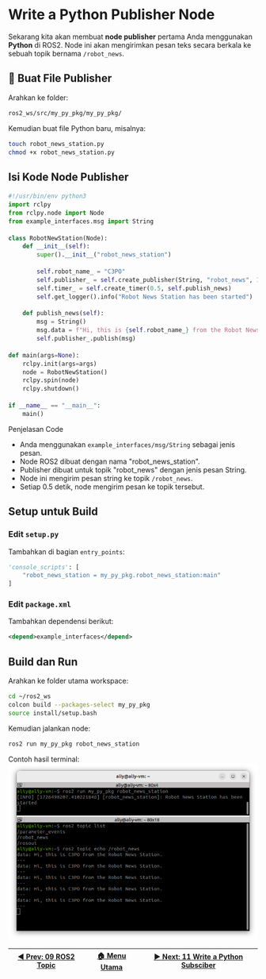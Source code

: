 
# Write a Python Publisher Node

Sekarang kita akan membuat **node publisher** pertama Anda menggunakan **Python** di ROS2. Node ini akan mengirimkan pesan teks secara berkala ke sebuah topik bernama `/robot_news`.

## 📁 Buat File Publisher

Arahkan ke folder:

```bash
ros2_ws/src/my_py_pkg/my_py_pkg/
```

Kemudian buat file Python baru, misalnya:

```bash
touch robot_news_station.py
chmod +x robot_news_station.py
```

## Isi Kode Node Publisher

```python
#!/usr/bin/env python3
import rclpy
from rclpy.node import Node
from example_interfaces.msg import String

class RobotNewStation(Node):
    def __init__(self):
        super().__init__("robot_news_station")

        self.robot_name_ = "C3PO"
        self.publisher_ = self.create_publisher(String, "robot_news", 10)
        self.timer_ = self.create_timer(0.5, self.publish_news)
        self.get_logger().info("Robot News Station has been started")
    
    def publish_news(self):
        msg = String()
        msg.data = f"Hi, this is {self.robot_name_} from the Robot News Station."
        self.publisher_.publish(msg)

def main(args=None):
    rclpy.init(args=args)
    node = RobotNewStation()
    rclpy.spin(node)
    rclpy.shutdown()

if __name__ == "__main__":
    main()
```

Penjelasan Code
- Anda menggunakan `example_interfaces/msg/String` sebagai jenis pesan.
- Node ROS2 dibuat dengan nama "robot_news_station".
- Publisher dibuat untuk topik "robot_news" dengan jenis pesan String.
- Node ini mengirim pesan string ke topik `/robot_news`.
- Setiap 0.5 detik, node mengirim pesan ke topik tersebut.


## Setup untuk Build

### Edit `setup.py`

Tambahkan di bagian `entry_points`:

```python
'console_scripts': [
    "robot_news_station = my_py_pkg.robot_news_station:main"
]
```

### Edit `package.xml`

Tambahkan dependensi berikut:

```xml
<depend>example_interfaces</depend>
```

## Build dan Run

Arahkan ke folder utama workspace:

```bash
cd ~/ros2_ws
colcon build --packages-select my_py_pkg
source install/setup.bash
```

Kemudian jalankan node:

```bash
ros2 run my_py_pkg robot_news_station
```

Contoh hasil terminal:
![terminal python publisher](/assets/terminal_python_publisher.png)

| [◀️ Prev: 09 ROS2 Topic](../09_ros2_topic/) | [🏠 Menu Utama](/) | [▶️ Next: 11 Write a Python Subsciber](../11_python_subscriber/) |
| ------------------------------------------ | ----------------- | --------------------------------------------------------------- |